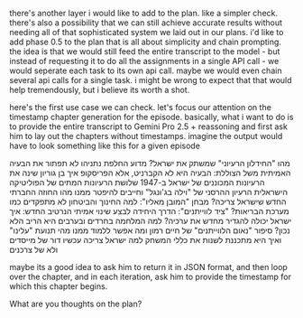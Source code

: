 there's another layer i would like to add to the plan. like a simpler check. there's also a possibility that we can still achieve accurate results without needing all of that sophisticated system we laid out in our plans. i'd like to add phase 0.5 to the plan that is all about simplicity and chain prompting. the idea is that we would still feed the entire transcript to the model - but instead of requesting it to do all the assignments in a single API call - we would seperate each task to its own api call. maybe we would even chain several api calls for a single task. i might be wrong to expect that that would help tremendously, but i believe its worth a shot.

here's the first use case we can check. let's focus our attention on the timestamp chapter generation for the episode. basically, what i want to do is to provide the entire transcript to Gemini Pro 2.5 + reassoning and first ask him to lay out the chapters without timestamps. imagine the output would have to look something like this for a given episode

מהו "החידלון הרעיוני" שמשתק את ישראל?
מדוע החלפת נתניהו לא תפתור את הבעיה האמיתית
משל הצוללת: הבעיה היא לא הקברניט, אלא הפריסקופ
איך בן גוריון שינה את הרעיונות המכוננים של ישראל ב-1947
שלושת הרעיונות המתים של הפוליטיקה הישראלית
הרעיון ההרסני של "וילה בג'ונגל" וחייבים להיפטר ממנו
מהו החוזה החברתי החדש שישראל צריכה?
מבחן "המובן מאליו": למה החינוך והביטחון לא מתפקדים כמו מערכת הבריאות?
"ציד לווייתנים": הדרך היחידה לבצע שינוי אמיתי
הנרטיב החדש: איך ישראל יכולה להגדיר מחדש את ערכיה?
למה המלחמה בחרדים ובערבים היא הריב הלא נכון?
סיפור "נאום הלווייתנים" של חיים רמון ומה אפשר ללמוד ממנו
מהי תנועת "עלינו" ואיך היא מתכננת לשנות את כללי המשחק
למה ישראל צריכה עכשיו דור של מייסדים ולא של צרכנים

maybe its a good idea to ask him to return it in JSON format, and then loop over the chapter, and in each iteration, ask him to provide the timestamp for which this chapter begins.

What are you thoughts on the plan?